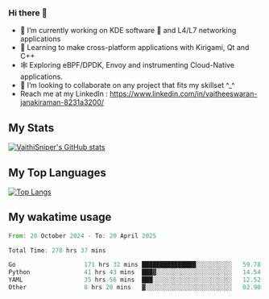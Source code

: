 ### Hi there 👋

- 🔭 I’m currently working on KDE software 💓 and L4/L7 networking applications 
- 📖 Learning to make cross-platform applications with Kirigami, Qt and C++
- 🕸️ Exploring eBPF/DPDK, Envoy and instrumenting Cloud-Native applications. 
- 👯 I’m looking to collaborate on any project that fits my skillset ^_^
- Reach me at my LinkedIn : https://www.linkedin.com/in/vaitheeswaran-janakiraman-8231a3200/

## My Stats
[![VaithiSniper's GitHub stats](https://github-readme-stats.vercel.app/api?username=VaithiSniper&hide=stars&theme=radical)](https://github.com/anuraghazra/github-readme-stats)

## My Top Languages

[![Top Langs](https://github-readme-stats.vercel.app/api/top-langs/?username=VaithiSniper&layout=compact)](https://github.com/anuraghazra/github-readme-stats)

## My wakatime usage

<!--START_SECTION:waka-->

```rust
From: 20 October 2024 - To: 20 April 2025

Total Time: 278 hrs 37 mins

Go                   171 hrs 32 mins ███████████████░░░░░░░░░░   59.78 %
Python               41 hrs 43 mins  ███▓░░░░░░░░░░░░░░░░░░░░░   14.54 %
YAML                 35 hrs 56 mins  ███░░░░░░░░░░░░░░░░░░░░░░   12.52 %
Other                8 hrs 20 mins   ▓░░░░░░░░░░░░░░░░░░░░░░░░   02.90 %
```

<!--END_SECTION:waka-->
